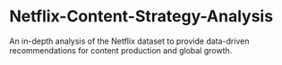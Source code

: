 # Netflix-Content-Strategy-Analysis
An in-depth analysis of the Netflix dataset to provide data-driven recommendations for content production and global growth.
